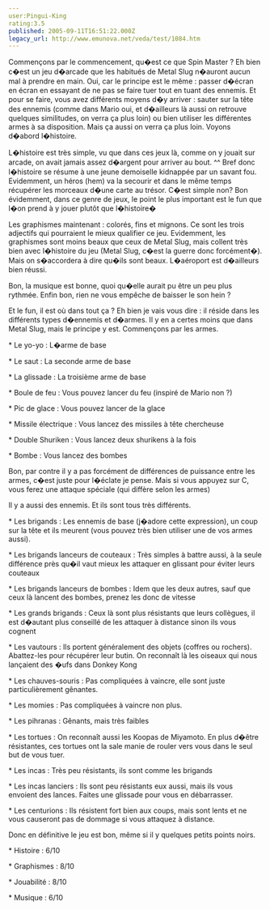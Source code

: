 ```yaml
---
user:Pingui-King
rating:3.5
published: 2005-09-11T16:51:22.000Z
legacy_url: http://www.emunova.net/veda/test/1084.htm
---
```

Commençons par le commencement, qu�est ce que Spin Master ? Eh bien c�est un jeu d�arcade que les habitués de Metal Slug n�auront aucun mal à prendre en main. Oui, car le principe est le même : passer d�écran en écran en essayant de ne pas se faire tuer tout en tuant des ennemis. Et pour se faire, vous avez différents moyens d�y arriver : sauter sur la tête des ennemis (comme dans Mario oui, et d�ailleurs là aussi on retrouve quelques similitudes, on verra ça plus loin) ou bien utiliser les différentes armes à sa disposition. Mais ça aussi on verra ça plus loin. Voyons d�abord l�histoire.  

  

L�histoire est très simple, vu que dans ces jeux là, comme on y jouait sur arcade, on avait jamais assez d�argent pour arriver au bout. ^^ Bref donc l�histoire se résume à une jeune demoiselle kidnappée par un savant fou. Evidemment, un héros (hem) va la secourir et dans le même temps récupérer les morceaux d�une carte au trésor. C�est simple non? Bon évidemment, dans ce genre de jeux, le point le plus important est le fun que l�on prend à y jouer plutôt que l�histoire�   

  

Les graphismes maintenant : colorés, fins et mignons. Ce sont les trois adjectifs qui pourraient le mieux qualifier ce jeu. Evidemment, les graphismes sont moins beaux que ceux de Metal Slug, mais collent très bien avec l�histoire du jeu (Metal Slug, c�est la guerre donc forcément�). Mais on s�accordera à dire qu�ils sont beaux. L�aéroport est d�ailleurs bien réussi.   

  

Bon, la musique est bonne, quoi qu�elle aurait pu être un peu plus rythmée. Enfin bon, rien ne vous empêche de baisser le son hein ?  

  

Et le fun, il est où dans tout ça ? Eh bien je vais vous dire : il réside dans les différents types d�ennemis et d�armes. Il y en a certes moins que dans Metal Slug, mais le principe y est. Commençons par les armes.  

\* Le yo-yo : L�arme de base  

\* Le saut : La seconde arme de base  

\* La glissade : La troisième arme de base  

\* Boule de feu : Vous pouvez lancer du feu (inspiré de Mario non ?)  

\* Pic de glace : Vous pouvez lancer de la glace  

\* Missile électrique : Vous lancez des missiles à tête chercheuse  

\* Double Shuriken : Vous lancez deux shurikens à la fois  

\* Bombe : Vous lancez des bombes  

Bon, par contre il y a pas forcément de différences de puissance entre les armes, c�est juste pour l�éclate je pense. Mais si vous appuyez sur C, vous ferez une attaque spéciale (qui diffère selon les armes)  

  

Il y a aussi des ennemis. Et ils sont tous très différents.  

\* Les brigands : Les ennemis de base (j�adore cette expression), un coup sur la tête et ils meurent (vous pouvez très bien utiliser une de vos armes aussi).  

\* Les brigands lanceurs de couteaux : Très simples à battre aussi, à la seule différence près qu�il vaut mieux les attaquer en glissant pour éviter leurs couteaux  

\* Les brigands lanceurs de bombes : Idem que les deux autres, sauf que ceux là lancent des bombes, prenez les donc de vitesse  

\* Les grands brigands : Ceux là sont plus résistants que leurs collègues, il est d�autant plus conseillé de les attaquer à distance sinon ils vous cognent  

\* Les vautours : Ils portent généralement des objets (coffres ou rochers). Abattez-les pour récupérer leur butin. On reconnaît là les oiseaux qui nous lançaient des �ufs dans Donkey Kong  

\* Les chauves-souris : Pas compliquées à vaincre, elle sont juste particulièrement gênantes.  

\* Les momies : Pas compliquées à vaincre non plus.  

\* Les pihranas : Gênants, mais très faibles  

\* Les tortues : On reconnaît aussi les Koopas de Miyamoto. En plus d�être résistantes, ces tortues ont la sale manie de rouler vers vous dans le seul but de vous tuer.  

\* Les incas : Très peu résistants, ils sont comme les brigands  

\* Les incas lanciers : Ils sont peu résistants eux aussi, mais ils vous envoient des lances. Faites une glissade pour vous en débarrasser.  

\* Les centurions : Ils résistent fort bien aux coups, mais sont lents et ne vous causeront pas de dommage si vous attaquez à distance.  

  

Donc en définitive le jeu est bon, même si il y quelques petits points noirs.  

  

\* Histoire : 6/10  

\* Graphismes : 8/10  

\* Jouabilité : 8/10  

\* Musique : 6/10